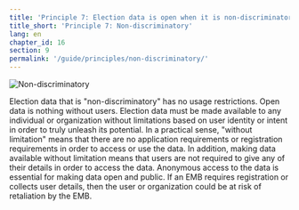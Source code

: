 ```yaml
---
title: 'Principle 7: Election data is open when it is non-discriminatory and available to anyone to use without limitations'
title_short: 'Principle 7: Non-discriminatory'
lang: en
chapter_id: 16
section: 9
permalink: '/guide/principles/non-discriminatory/'
---
```


![Non-discriminatory](/images/inventory/principles/non-discriminatory.png)

Election data that is "non-discriminatory" has no usage restrictions. Open data is nothing without users. Election data must be made available to any individual or organization without limitations based on user identity or intent in order to truly unleash its potential. In a practical sense, "without limitation" means that there are no application requirements or registration requirements in order to access or use the data. In addition, making data available without limitation means that users are not required to give any of their details in order to access the data. Anonymous access to the data is essential for making data open and public. If an EMB requires registration or collects user details, then the user or organization could be at risk of retaliation by the EMB.
